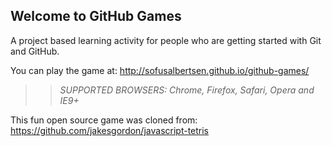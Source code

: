 ## Welcome to GitHub Games

A project based learning activity for people who are getting started with Git and GitHub.

You can play the game at: http://sofusalbertsen.github.io/github-games/

>> _*SUPPORTED BROWSERS*: Chrome, Firefox, Safari, Opera and IE9+_

This fun open source game was cloned from: https://github.com/jakesgordon/javascript-tetris

